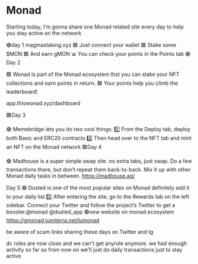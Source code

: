 # Monad
Starting today, I’m gonna share one Monad related site every day to help you stay active on the network

🟣day 1
magmastaking.xyz
🟪 Just connect your wallet
🟪 Stake some $MON
🟪 And earn gMON
📊 You can check your points in the Points tab
🟣Day 2

🟪 Wonad is part of the Monad ecosystem thst  you can stake your NFT collections and earn points in return.
🟪 Your points help you climb the leaderboard!

app.thiswonad.xyz/dashboard

🟪Day 3

🟣 Memebridge lets you do two cool things:
1️⃣ From the Deploy tab, deploy both Basic and ERC20 contracts
2️⃣ Then head over to the NFT tab and mint an NFT on the Monad network
🟪Day 4

🟣 Madhouse is a super simple swap site .no extra tabs, just swap.
Do a few transactions there, but don’t repeat them back-to-back. Mix it up with other Monad daily tasks in between.
https://madhouse.ag/

Day 5
🟣 Dusted is one of the most popular sites on Monad definitely add it to your daily list
1️⃣ After entering the site, go to the Rewards tab on the left sidebar. Connect your Twitter and follow the project’s Twitter to get a booster.@monad @dusted_app
🟣new website on monad ecosystem 
https://gmonad.lumiterra.net/lumonad

be aware of scam links sharing these days on Twitter and tg

dc roles are now close and we can't get anyrole anymore.
we had enough activity so far so from now on we'll just do daily transactions just to stay active
